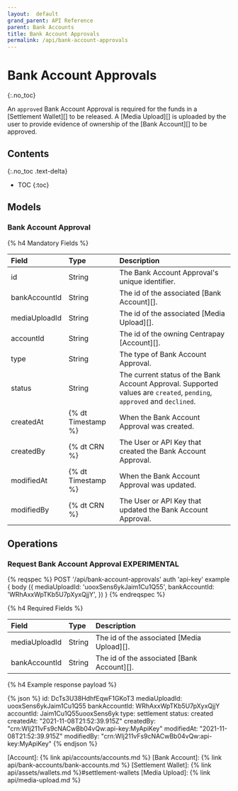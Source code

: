 ```yaml
---
layout:  default
grand_parent: API Reference
parent: Bank Accounts
title: Bank Account Approvals
permalink: /api/bank-account-approvals
---
```


# Bank Account Approvals
{:.no_toc}

An `approved` Bank Account Approval is required for the funds in a [Settlement Wallet][] to be released. A [Media Upload][] is uploaded by the user to provide evidence of ownership of the [Bank Account][] to be approved.

## Contents
{:.no_toc .text-delta}

* TOC
{:toc}

## Models

### Bank Account Approval
{% h4 Mandatory Fields %}

|     Field     |        Type        |                                                      Description                                                       |
| :------------ | :----------------- | :--------------------------------------------------------------------------------------------------------------------- |
| id            | String             | The Bank Account Approval's unique identifier.                                                                         |
| bankAccountId | String             | The id of the associated [Bank Account][].                                                                             |
| mediaUploadId | String             | The id of the associated [Media Upload][].                                                                             |
| accountId     | String             | The id of the owning Centrapay [Account][].                                                                            |
| type          | String             | The type of Bank Account Approval.                                                                                     |
| status        | String             | The current status of the Bank Account Approval. Supported values are `created`, `pending`, `approved` and `declined`. |
| createdAt     | {% dt Timestamp %} | When the Bank Account Approval was created.                                                                            |
| createdBy     | {% dt CRN %}       | The User or API Key that created the Bank Account Approval.                                                            |
| modifiedAt    | {% dt Timestamp %} | When the Bank Account Approval was updated.                                                                            |
| modifiedBy    | {% dt CRN %}       | The User or API Key that updated the Bank Account Approval.                                                            |

## Operations

### Request Bank Account Approval **EXPERIMENTAL**
{% reqspec %}
  POST '/api/bank-account-approvals'
  auth 'api-key'
  example {
    body ({
      mediaUploadId: 'uooxSens6ykJaim1Cu1Q55',
      bankAccountId: 'WRhAxxWpTKb5U7pXyxQjjY',
    })
  }
{% endreqspec %}

{% h4 Required Fields %}

|     Field     |  Type  |                Description                 |
| :------------ | :----- | :----------------------------------------- |
| mediaUploadId | String | The id of the associated [Media Upload][]. |
| bankAccountId | String | The id of the associated [Bank Account][]. |

{% h4 Example response payload %}

{% json %}
id: DcTs3U38HdhfEqwF1GKoT3
mediaUploadId: uooxSens6ykJaim1Cu1Q55
bankAccountId: WRhAxxWpTKb5U7pXyxQjjY
accountId: Jaim1Cu1Q55uooxSens6yk
type: settlement
status: created
createdAt: "2021-11-08T21:52:39.915Z"
createdBy: "crn:WIj211vFs9cNACwBb04vQw:api-key:MyApiKey"
modifiedAt: "2021-11-08T21:52:39.915Z"
modifiedBy: "crn:WIj211vFs9cNACwBb04vQw:api-key:MyApiKey"
{% endjson %}

[Account]: {% link api/accounts/accounts.md %}
[Bank Account]: {% link api/bank-accounts/bank-accounts.md %}
[Settlement Wallet]: {% link api/assets/wallets.md %}#settlement-wallets
[Media Upload]: {% link api/media-upload.md %}

